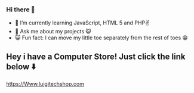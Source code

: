 ### Hi there 👋

- 📖 I’m currently learning JavaScript, HTML 5 and PHP✌️
- 💬 Ask me about my projects 😺
- 😺 Fun fact: I can move my little toe separately from the rest of toes 😁
  
## Hey i have a Computer Store! Just click the link below ⬇️
https://Www.luigitechshop.com
